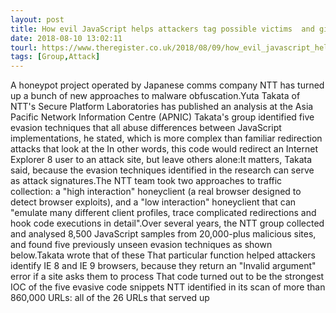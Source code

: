 ```yaml
---
layout: post
title: How evil JavaScript helps attackers tag possible victims  and gives away their intent
date: 2018-08-10 13:02:11
tourl: https://www.theregister.co.uk/2018/08/09/how_evil_javascript_helps_attackers_tag_possible_victims_and_gives_away_their_intent/
tags: [Group,Attack]
---
```

A honeypot project operated by Japanese comms company NTT has turned up a bunch of new approaches to malware obfuscation.Yuta Takata of NTT's Secure Platform Laboratories has published an analysis at the Asia Pacific Network Information Centre (APNIC) Takata's group identified five evasion techniques that all abuse differences between JavaScript implementations, he stated, which is more complex than familiar redirection attacks that look at the In other words, this code would redirect an Internet Explorer 8 user to an attack site, but leave others alone:It matters, Takata said, because the evasion techniques identified in the research can serve as attack signatures.The NTT team took two approaches to traffic collection: a "high interaction" honeyclient (a real browser designed to detect browser exploits), and a "low interaction" honeyclient that can "emulate many different client profiles, trace complicated redirections and hook code executions in detail".Over several years, the NTT group collected and analysed 8,500 JavaScript samples from 20,000-plus malicious sites, and found five previously unseen evasion techniques as shown below.Takata wrote that of these That particular function helped attackers identify IE 8 and IE 9 browsers, because they return an "Invalid argument" error if a site asks them to process That code turned out to be the strongest IOC of the five evasive code snippets NTT identified in its scan of more than 860,000 URLs: all of the 26 URLs that served up 